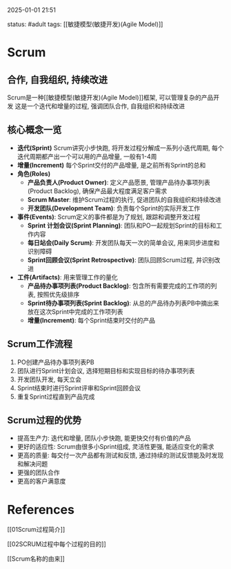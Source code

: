 2025-01-01    21:51

status: #adult 
tags: [[敏捷模型(敏捷开发)(Agile Model)]]


# Scrum

## 合作, 自我组织, 持续改进

Scrum是一种[[敏捷模型(敏捷开发)(Agile Model)]]框架, 可以管理复杂的产品开发
这是一个迭代和增量的过程, 强调团队合作, 自我组织和持续改进

## 核心概念一览

- **迭代(Sprint)**
	Scrum讲究小步快跑, 将开发过程分解成一系列小迭代周期, 每个迭代周期都产出一个可以用的产品增量, 一般有1-4周
- **增量(Increment)**
	每个Sprint交付的产品增量, 是之前所有Sprint的总和
- **角色(Roles)**
	- **产品负责人(Product Owner)**: 定义产品愿景, 管理产品待办事项列表(Product Backlog), 确保产品最大程度满足客户需求
	- **Scrum Master**: 维护Scrum过程的执行, 促进团队的自我组织和持续改进
	- **开发团队(Development Team)**: 负责每个Sprint的实际开发工作
- **事件(Events)**: Scrum定义的事件都是为了规划, 跟踪和调整开发过程
	- **Sprint 计划会议(Sprint Planning)**: 团队和PO一起规划Sprint的目标和工作内容
	- **每日站会(Daily Scrum)**: 开发团队每天一次的简单会议, 用来同步进度和识别障碍
	- **Sprint回顾会议(Sprint Retrospective)**: 团队回顾Scrum过程, 并识别改进
- **工件(Artifacts)**: 用来管理工作的量化
	- **产品待办事项列表(Product Backlog)**: 包含所有需要完成的工作项的列表, 按照优先级排序
	- **Sprint待办事项列表(Sprint Backlog)**: 从总的产品待办列表PB中摘出来放在这次Sprint中完成的工作项列表
	- **增量(Increment)**: 每个Sprint结束时交付的产品


## Scrum工作流程

1. PO创建产品待办事项列表PB
2. 团队进行Sprint计划会议, 选择短期目标和实现目标的待办事项列表
3. 开发团队开发, 每天立会
4. Sprint结束时进行Sprint评审和Sprint回顾会议
5. 重复Sprint过程直到产品完成


## Scrum过程的优势

- 提高生产力: 迭代和增量, 团队小步快跑, 能更快交付有价值的产品
- 更好的适应性: Scrum由很多小Sprint组成, 灵活性更强, 能适应变化的需求
- 更高的质量: 每交付一次产品都有测试和反馈, 通过持续的测试反馈能及时发现和解决问题
- 更强的团队合作
- 更高的客户满意度


# References

[[01Scrum过程简介]]

[[02SCRUM过程中每个过程的目的]]

[[Scrum名称的由来]]